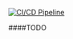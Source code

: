 [![CI/CD Pipeline](https://github.com/Sheihesinusslon/toy_blockchain/actions/workflows/blockchain-ci.yml/badge.svg?branch=main)](https://github.com/Sheihesinusslon/toy_blockchain/actions/workflows/blockchain-ci.yml)

####TODO